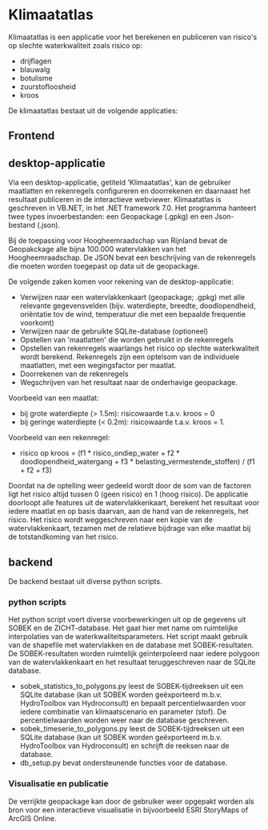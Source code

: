 # Klimaatatlas
Klimaatatlas is een applicatie voor het berekenen en publiceren van risico's op slechte waterkwaliteit zoals risico op:
* drijflagen
* blauwalg
* botulisme
* zuurstofloosheid
* kroos

De klimaatatlas bestaat uit de volgende applicaties:

## Frontend

## desktop-applicatie
Via een desktop-applicatie, getiteld 'Klimaatatlas', kan de gebruiker maatlatten en rekenregels configureren en doorrekenen en daarnaast het resultaat publiceren in de interactieve webviewer.
Klimaatatlas is geschreven in VB.NET, in het .NET framework 7.0. Het programma hanteert twee types invoerbestanden: een Geopackage (.gpkg) en een Json-bestand (.json). 

Bij de toepassing voor Hoogheemraadschap van Rijnland bevat de Geopakckage alle bijna 100.000 watervlakken van het Hoogheemraadschap.
De JSON bevat een beschrijving van de rekenregels die moeten worden toegepast op data uit de geopackage.

De volgende zaken komen voor rekening van de desktop-applicatie:
* Verwijzen naar een watervlakkenkaart (geopackage; .gpkg) met alle relevante gegevensvelden (bijv. waterdiepte, breedte, doodlopendheid, oriëntatie tov de wind, temperatuur die met een bepaalde frequentie voorkomt)
* Verwijzen naar de gebruikte SQLite-database (optioneel)
* Opstellen van 'maatlatten' die worden gebruikt in de rekenregels
* Opstellen van rekenregels waarlangs het risico op slechte waterkwaliteit wordt berekend. Rekenregels zijn een optelsom van de individuele maatlatten, met een wegingsfactor per maatlat.
* Doorrekenen van de rekenregels
* Wegschrijven van het resultaat naar de onderhavige geopackage.

Voorbeeld van een maatlat: 
* bij grote waterdiepte (> 1.5m): risicowaarde t.a.v. kroos = 0
* bij geringe waterdiepte (< 0.2m): risicowaarde t.a.v. kroos = 1.

Voorbeeld van een rekenregel: 
* risico op kroos = (f1 * risico_ondiep_water + f2 * doodlopendheid_watergang + f3 * belasting_vermestende_stoffen) / (f1 + f2 + f3)

Doordat na de optelling weer gedeeld wordt door de som van de factoren ligt het risico altijd tussen 0 (geen risico) en 1 (hoog risico).
De applicatie doorloopt alle features uit de watervlakkenkaart, berekent het resultaat voor iedere maatlat en op basis daarvan, aan de hand van de rekenregels, het risico.
Het risico wordt weggeschreven naar een kopie van de watervlakkenkaart, tezamen met de relatieve bijdrage van elke maatlat bij de totstandkoming van het risico.

## backend
De backend bestaat uit diverse python scripts.

### python scripts
Het python script voert diverse voorbewerkingen uit op de gegevens uit SOBEK en de ZICHT-database. Het gaat hier met name om ruimtelijke interpolaties van de waterkwaliteitsparameters. Het script maakt gebruik van de shapefile met watervlakken en de database met SOBEK-resultaten. De SOBEK-resultaten worden ruimtelijk geïnterpoleerd naar iedere polygoon van de watervlakkenkaart en het resultaat teruggeschreven naar de SQLite database.

* sobek_statistics_to_polygons.py leest de SOBEK-tijdreeksen uit een SQLite database (kan uit SOBEK worden geëxporteerd m.b.v. HydroToolbox van Hydroconsult) en bepaalt percentielwaarden voor iedere combinatie van klimaatscenario en parameter (stof). De percentielwaarden worden weer naar de database geschreven.
* sobek_timeserie_to_polygons.py leest de SOBEK-tijdreeksen uit een SQLite database (kan uit SOBEK worden geëxporteerd m.b.v. HydroToolbox van Hydroconsult) en schrijft de reeksen naar de database.
* db_setup.py bevat ondersteunende functies voor de database.

### Visualisatie en publicatie
De verrijkte geopackage kan door de gebruiker weer opgepakt worden als bron voor een interactieve visualisatie in bijvoorbeeld ESRI StoryMaps of ArcGIS Online.





